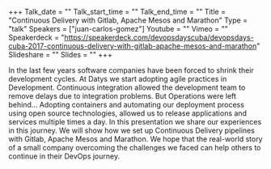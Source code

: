 +++
Talk_date = ""
Talk_start_time = ""
Talk_end_time = ""
Title = "Continuous Delivery with Gitlab, Apache Mesos and Marathon"
Type = "talk"
Speakers = ["juan-carlos-gomez"]
Youtube = ""
Vimeo = ""
Speakerdeck = "https://speakerdeck.com/devopsdayscuba/devopsdays-cuba-2017-continuous-delivery-with-gitlab-apache-mesos-and-marathon"
Slideshare = ""
Slides = ""
+++

In the last few years software companies have been forced to shrink their 
development cycles. At Datys we start adopting agile practices in Development. 
Continuous integration allowed the development team to remove delays due to 
integration problems. But Operations were left behind… Adopting containers 
and automating our deployment process using open source technologies, allowed 
us to release applications and services multiple times a day. In this 
presentation we share our experiences in this journey. We will show how 
we set up Continuous Delivery pipelines with Gitlab, Apache Mesos and 
Marathon. We hope that the real-world story of a small company overcoming 
the challenges we faced can help others to continue in their DevOps journey.